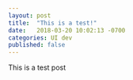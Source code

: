 ```yaml
---
layout: post
title:  "This is a test!"
date:   2018-03-20 10:02:13 -0700
categories: UI dev
published: false
---
```

This is a test post
